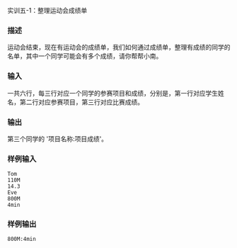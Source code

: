 实训五-1：整理运动会成绩单

### 描述

运动会结束，现在有运动会的成绩单，我们如何通过成绩单，整理有成绩的同学的名单，其中一个同学可能会有多个成绩，请你帮帮小南。

### 输入

一共六行，每三行对应一个同学的参赛项目和成绩，分别是，第一行对应学生姓名，第二行对应参赛项目，第三行对应比赛成绩。

### 输出

第三个同学的 '项目名称:项目成绩'。

### 样例输入

```
Tom
110M
14.3
Eve
800M
4min
```

### 样例输出

```
800M:4min
```